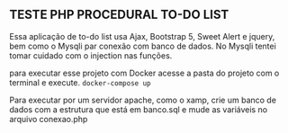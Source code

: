 ## TESTE PHP PROCEDURAL TO-DO LIST

Essa aplicação de to-do list usa Ajax, Bootstrap 5, Sweet Alert e jquery, bem como o Mysqli par conexão com banco de dados. No Mysqli tentei tomar cuidado com o injection nas funções. 


para executar esse projeto com Docker acesse a pasta do projeto com o terminal e execute. 
`docker-compose up`

Para executar por um servidor apache, como o xamp, crie um banco de dados com a estrutura que está em banco.sql e mude as variáveis no arquivo conexao.php